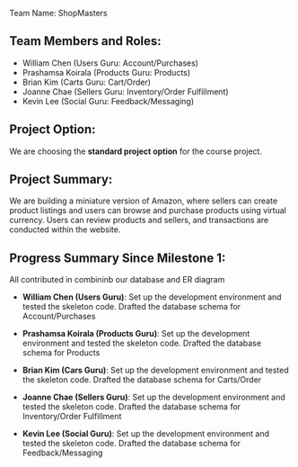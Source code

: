 Team Name: ShopMasters

## Team Members and Roles:

- William Chen (Users Guru: Account/Purchases)
- Prashamsa Koirala (Products Guru: Products)
- Brian Kim (Carts Guru: Cart/Order)
- Joanne Chae (Sellers Guru: Inventory/Order Fulfillment)
- Kevin Lee (Social Guru: Feedback/Messaging)

## Project Option:

We are choosing the **standard project option** for the course project.

## Project Summary:

We are building a miniature version of Amazon, where sellers can create product listings and users can browse and purchase products using virtual currency. Users can review products and sellers, and transactions are conducted within the website.

## Progress Summary Since Milestone 1:
All contributed in combininb our database and ER diagram

- **William Chen (Users Guru)**: Set up the development environment and tested the skeleton code. Drafted the database schema for Account/Purchases

- **Prashamsa Koirala (Products Guru)**: Set up the development environment and tested the skeleton code. Drafted the database schema for Products

- **Brian Kim (Cars Guru)**: Set up the development environment and tested the skeleton code. Drafted the database schema for Carts/Order

- **Joanne Chae (Sellers Guru)**: Set up the development environment and tested the skeleton code. Drafted the database schema for Inventory/Order Fulfillment

- **Kevin Lee (Social Guru)**: Set up the development environment and tested the skeleton code. Drafted the database schema for Feedback/Messaging
  
